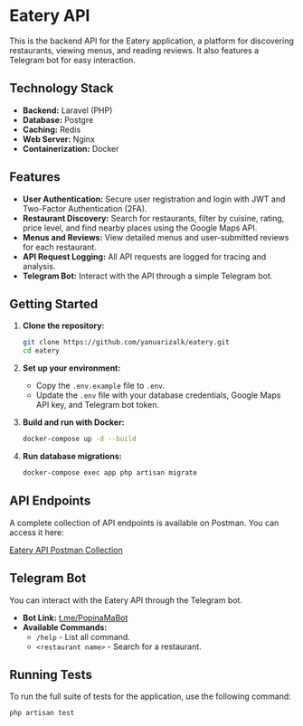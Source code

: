 # Eatery API

This is the backend API for the Eatery application, a platform for discovering restaurants, viewing menus, and reading reviews. It also features a Telegram bot for easy interaction.

## Technology Stack

*   **Backend:** Laravel (PHP)
*   **Database:** Postgre
*   **Caching:** Redis
*   **Web Server:** Nginx
*   **Containerization:** Docker

## Features

*   **User Authentication:** Secure user registration and login with JWT and Two-Factor Authentication (2FA).
*   **Restaurant Discovery:** Search for restaurants, filter by cuisine, rating, price level, and find nearby places using the Google Maps API.
*   **Menus and Reviews:** View detailed menus and user-submitted reviews for each restaurant.
*   **API Request Logging:** All API requests are logged for tracing and analysis.
*   **Telegram Bot:** Interact with the API through a simple Telegram bot.

## Getting Started

1.  **Clone the repository:**
    ```bash
    git clone https://github.com/yanuarizalk/eatery.git
    cd eatery
    ```

2.  **Set up your environment:**
    *   Copy the `.env.example` file to `.env`.
    *   Update the `.env` file with your database credentials, Google Maps API key, and Telegram bot token.

3.  **Build and run with Docker:**
    ```bash
    docker-compose up -d --build
    ```

4.  **Run database migrations:**
    ```bash
    docker-compose exec app php artisan migrate
    ```

## API Endpoints

A complete collection of API endpoints is available on Postman. You can access it here:

[Eatery API Postman Collection](https://postman.yanuarizal.net/11658621-e1e20aba-4403-46a4-bbf3-55fcbc7b4bc9?action=share&source=copy-link&creator=11658621)

## Telegram Bot

You can interact with the Eatery API through the Telegram bot.

*   **Bot Link:** [t.me/PopinaMaBot](https://t.me/PopinaMaBot)
*   **Available Commands:**
    *   `/help` - List all command.
    *   `<restaurant name>` - Search for a restaurant.

## Running Tests

To run the full suite of tests for the application, use the following command:

```bash
php artisan test
